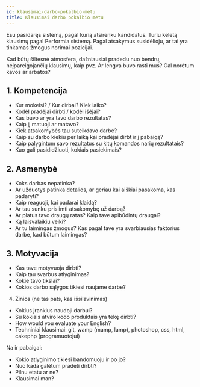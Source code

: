 ```yaml
---
id: klausimai-darbo-pokalbio-metu 
title: Klausimai darbo pokalbio metu
---
```


Esu pasidaręs sistemą, pagal kurią atsirenku kandidatus. Turiu keletą klausimų pagal Performia sistemą. Pagal atsakymus susidėlioju, ar tai yra tinkamas žmogus norimai pozicijai.

Kad būtų šiltesnė atmosfera, dažniausiai pradedu nuo bendrų, neįpareigojančių klausimų, kaip pvz. Ar lengva buvo rasti mus? Gal norėtum kavos ar arbatos?

## 1. Kompetencija

- Kur mokeisi? / Kur dirbai? Kiek laiko?
- Kodėl pradėjai dirbti / kodėl išėjai?
- Kas buvo ar yra tavo darbo rezultatas?
- Kaip jį matuoji ar matavo?
- Kiek atsakomybės tau suteikdavo darbe?
- Kaip su darbo kiekiu per laiką kai pradėjai dirbt ir į pabaigą?
- Kaip palygintum savo rezultatus su kitų komandos narių rezultatais?
- Kuo gali pasididžiuoti, kokiais pasiekimais?

## 2. Asmenybė

- Koks darbas nepatinka?
- Ar užduotys patinka detalios, ar geriau kai aiškiai pasakoma, kas padaryti?
- Kaip reaguoji, kai padarai klaidą?
- Ar tau sunku prisiimti atsakomybę už darbą?
- Ar platus tavo draugų ratas? Kaip tave apibūdintų draugai?
- Ką laisvalaikiu veiki?
- Ar tu laimingas žmogus? Kas pagal tave yra svarbiausias faktorius darbe, kad būtum laimingas?


## 3. Motyvacija

- Kas tave motyvuoja dirbti?
- Kaip tau svarbus atlyginimas?
- Kokie tavo tikslai?
- Kokios darbo sąlygos tikiesi naujame darbe?

4. Žinios (ne tas pats, kas išsilavinimas)

- Kokius įrankius naudoji darbui?
- Su kokiais atviro kodo produktais yra tekę dirbti?
- How would you evaluate your English?
- Techniniai klausimai: git, wamp (mamp, lamp), photoshop, css, html, cakephp (programuotojui)

Na ir pabaigai:
- Kokio atlyginimo tikiesi bandomuoju ir po jo?
- Nuo kada galėtum pradėti dirbti?
- Pilnu etatu ar ne?
- Klausimai man?
